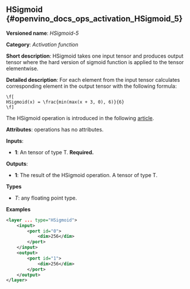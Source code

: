 ## HSigmoid<a name="HSigmoid"></a> {#openvino_docs_ops_activation_HSigmoid_5}

**Versioned name**: *HSigmoid-5*

**Category**: *Activation function*

**Short description**: HSigmoid takes one input tensor and produces output tensor where the hard version of sigmoid function is applied to the tensor elementwise.

**Detailed description**: For each element from the input tensor calculates corresponding
element in the output tensor with the following formula: 

    \f[
    HSigmoid(x) = \frac{min(max(x + 3, 0), 6)}{6}
    \f]

The HSigmoid operation is introduced in the following [article](https://arxiv.org/pdf/1905.02244.pdf).

**Attributes**: operations has no attributes.

**Inputs**:

* **1**: An tensor of type T. **Required.**

**Outputs**:

* **1**: The result of the HSigmoid operation. A tensor of type T.

**Types**

* *T*: any floating point type.

**Examples**

```xml
<layer ... type="HSigmoid">
    <input>
        <port id="0">
            <dim>256</dim>
        </port>
    </input>
    <output>
        <port id="1">
            <dim>256</dim>
        </port>
    </output>
</layer>
```